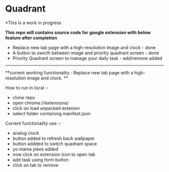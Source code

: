 # Quadrant

*This is a work in progress

**This repo will contains source code for google extension with below feature after completion**
- Replace new tab page with a high-resolution image and clock - done
- A button to swicth between image and priority quadrant screen - done
- Priority Quadrant screen to manage your daily task - add/remove added

---------------------------------------------------------------------------------------------------------------
**current working functionality : Replace new tab page with a high-resolution image and clock. **

How to run in local :- 
- clone repo
- open chrome://extensions/
- click on load unpacked extenion
- select folder containing manifest.json

Current functionality use :- 
- analog clock
- button added to refresh back wallpaper
- button addded to switch quadrant space
- yo mama jokes added
- now click on extension icon to open tab
- add task using form button
- click on tak to remove
